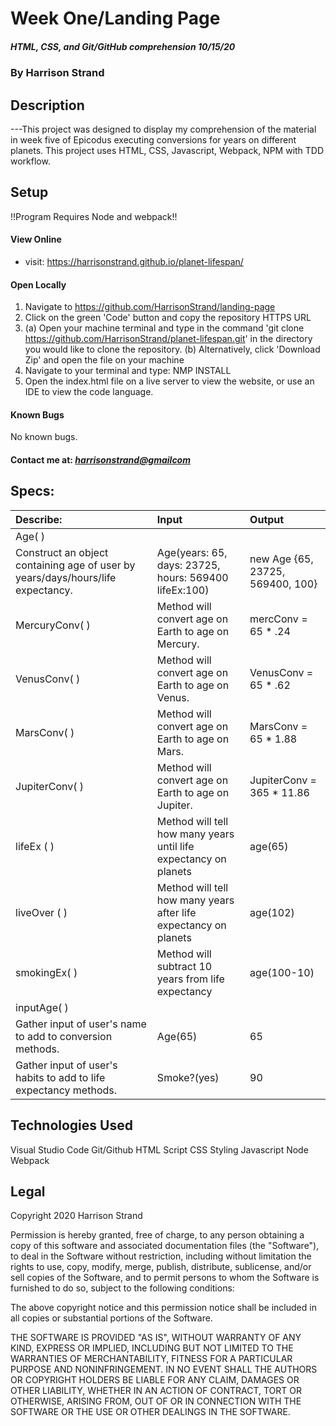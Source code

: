 # Week One/Landing Page
##### HTML, CSS, and Git/GitHub comprehension 10/15/20
### By Harrison Strand
## Description
---This project was designed to display my comprehension of the material in week five of Epicodus executing conversions for years on different planets. This project uses HTML, CSS, Javascript, Webpack, NPM with TDD workflow.

## Setup

!!Program Requires Node and webpack!!

#### View Online
* visit: https://harrisonstrand.github.io/planet-lifespan/
#### Open Locally
1. Navigate to https://github.com/HarrisonStrand/landing-page 
2. Click on the green 'Code' button and copy the repository HTTPS URL
3. (a) Open your machine terminal and type in the command 'git clone 
https://github.com/HarrisonStrand/planet-lifespan.git' in the directory you would like to clone the repository.
(b) Alternatively, click 'Download Zip' and open the file on your machine
4. Navigate to your terminal and type: NMP INSTALL
5. Open the index.html file on a live server to view the website, or use an IDE to view the code language.

#### Known Bugs
No known bugs.

#### Contact me at: _[harrisonstrand@gmailcom](harrisonstrand@gmail.com)_

## Specs:
| Describe:  | Input | Output |
| :-----------------------------------| :------------- | :------------- |
| Age( ) | | |
| Construct an object containing age of user by years/days/hours/life expectancy. | Age(years: 65, days: 23725, hours: 569400 lifeEx:100) | new Age {65, 23725, 569400, 100} |
| MercuryConv( ) | Method will convert age on Earth to age on Mercury. | mercConv = 65 * .24 |
| VenusConv( ) | Method will convert age on Earth to age on Venus. | VenusConv = 65 * .62 |
| MarsConv( ) | Method will convert age on Earth to age on Mars. | MarsConv = 65 * 1.88 |
| JupiterConv( ) | Method will convert age on Earth to age on Jupiter. | JupiterConv = 365 * 11.86 |
| lifeEx ( ) | Method will tell how many years until life expectancy on planets | age(65) |
| liveOver ( ) | Method will tell how many years after life expectancy on planets | age(102) |
| smokingEx( ) | Method will subtract 10 years from life expectancy | age(100-10) |
| inputAge( ) | | |
| Gather input of user's name to add to conversion methods. | Age(65) | 65 |
| Gather input of user's habits to add to life expectancy methods. | Smoke?(yes) | 90 |

## Technologies Used
Visual Studio Code
Git/Github
HTML Script
CSS Styling
Javascript
Node
Webpack

## Legal
Copyright 2020 Harrison Strand

Permission is hereby granted, free of charge, to any person obtaining a copy of this software and associated documentation files (the "Software"), to deal in the Software without restriction, including without limitation the rights to use, copy, modify, merge, publish, distribute, sublicense, and/or sell copies of the Software, and to permit persons to whom the Software is furnished to do so, subject to the following conditions:

The above copyright notice and this permission notice shall be included in all copies or substantial portions of the Software.

THE SOFTWARE IS PROVIDED "AS IS", WITHOUT WARRANTY OF ANY KIND, EXPRESS OR IMPLIED, INCLUDING BUT NOT LIMITED TO THE WARRANTIES OF MERCHANTABILITY, FITNESS FOR A PARTICULAR PURPOSE AND NONINFRINGEMENT. IN NO EVENT SHALL THE AUTHORS OR COPYRIGHT HOLDERS BE LIABLE FOR ANY CLAIM, DAMAGES OR OTHER LIABILITY, WHETHER IN AN ACTION OF CONTRACT, TORT OR OTHERWISE, ARISING FROM, OUT OF OR IN CONNECTION WITH THE SOFTWARE OR THE USE OR OTHER DEALINGS IN THE SOFTWARE. 

